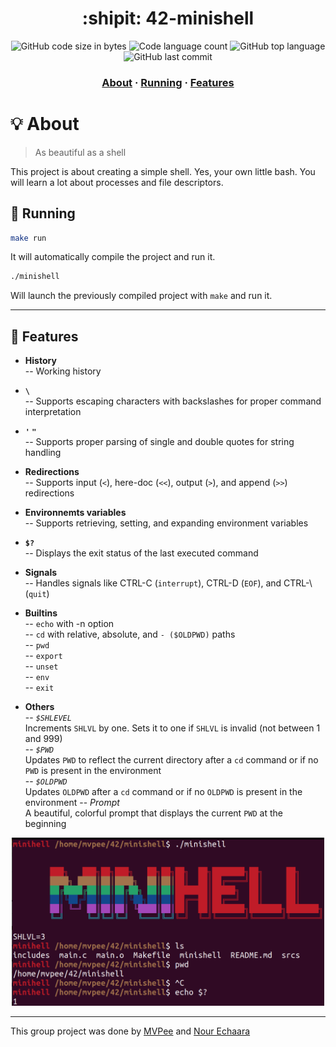 <h1 align="center">
	:shipit: 42-minishell
</h1>

<p align="center">
	<img alt="GitHub code size in bytes" src="https://img.shields.io/github/languages/code-size/MVPee/42-minishell?color=lightblue" />
	<img alt="Code language count" src="https://img.shields.io/github/languages/count/MVPee/42-minishell?color=yellow" />
	<img alt="GitHub top language" src="https://img.shields.io/github/languages/top/MVPee/42-minishell?color=blue" />
	<img alt="GitHub last commit" src="https://img.shields.io/github/last-commit/MVPee/42-minishell?color=green" />
</p>

<h3 align="center">
	<a href="#-about">About</a>
	<span> · </span>
	<a href="#-running">Running</a>
	<span> · </span>
	<a href="#-features">Features</a>
</h3>


# 💡 About
>As beautiful as a shell

This project is about creating a simple shell. Yes, your own little bash. You will learn a lot about processes and file descriptors.

## 🚀 Running

```bash
make run
```
It will automatically compile the project and run it.
```bash
./minishell
```
Will launch the previously compiled project with `make` and run it.

------------

## 📜 Features

- **History**  
  -- Working history

- **`\`**  
  -- Supports escaping characters with backslashes for proper command interpretation

- **`'` `"`**  
  -- Supports proper parsing of single and double quotes for string handling

- **Redirections**  
  -- Supports input (`<`), here-doc (`<<`), output (`>`), and append (`>>`) redirections

- **Environnemts variables**  
  -- Supports retrieving, setting, and expanding environment variables

- **`$?`**  
  -- Displays the exit status of the last executed command

- **Signals**  
  -- Handles signals like CTRL-C (`interrupt`), CTRL-D (`EOF`), and CTRL-\ (`quit`)

- **Builtins**  
  -- `echo` with -n option  
  -- `cd` with relative, absolute, and `- ($OLDPWD)` paths  
  -- `pwd`  
  -- `export`  
  -- `unset`  
  -- `env`  
  -- `exit`  

- **Others**  
  -- *`$SHLEVEL`*  
    Increments `SHLVL` by one. Sets it to one if `SHLVL` is invalid (not between 1 and 999)  
  -- *`$PWD`*  
    Updates `PWD` to reflect the current directory after a `cd` command or if no `PWD` is present in the environment  
  -- *`$OLDPWD`*  
    Updates `OLDPWD` after a `cd` command or if no `OLDPWD` is present in the environment
  -- *Prompt*  
    A beautiful, colorful prompt that displays the current `PWD` at the beginning

<p align="center">
	<img src="./.imgs/screenshot.png" width=500>
</p>

---

This group project was done by [MVPee](https://github.com/MVPee) and [Nour Echaara](https://github.com/noureh10)
